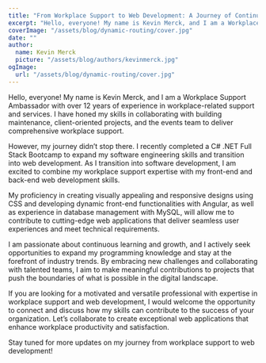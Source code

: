 ```yaml
---
title: "From Workplace Support to Web Development: A Journey of Continuous Learning"
excerpt: "Hello, everyone! My name is Kevin Merck, and I am a Workplace Support Ambassador with over 12 years of experience in workplace-related support and services."
coverImage: "/assets/blog/dynamic-routing/cover.jpg"
date: ""
author:
  name: Kevin Merck
  picture: "/assets/blog/authors/kevinmerck.jpg"
ogImage:
  url: "/assets/blog/dynamic-routing/cover.jpg"
---
```


Hello, everyone! My name is Kevin Merck, and I am a Workplace Support Ambassador with over 12 years of experience in workplace-related support and services. I have honed my skills in collaborating with building maintenance, client-oriented projects, and the events team to deliver comprehensive workplace support.

However, my journey didn’t stop there. I recently completed a C# .NET Full Stack Bootcamp to expand my software engineering skills and transition into web development. As I transition into software development, I am excited to combine my workplace support expertise with my front-end and back-end web development skills.

My proficiency in creating visually appealing and responsive designs using CSS and developing dynamic front-end functionalities with Angular, as well as experience in database management with MySQL, will allow me to contribute to cutting-edge web applications that deliver seamless user experiences and meet technical requirements.

I am passionate about continuous learning and growth, and I actively seek opportunities to expand my programming knowledge and stay at the forefront of industry trends. By embracing new challenges and collaborating with talented teams, I aim to make meaningful contributions to projects that push the boundaries of what is possible in the digital landscape.

If you are looking for a motivated and versatile professional with expertise in workplace support and web development, I would welcome the opportunity to connect and discuss how my skills can contribute to the success of your organization. Let’s collaborate to create exceptional web applications that enhance workplace productivity and satisfaction.

Stay tuned for more updates on my journey from workplace support to web development!
